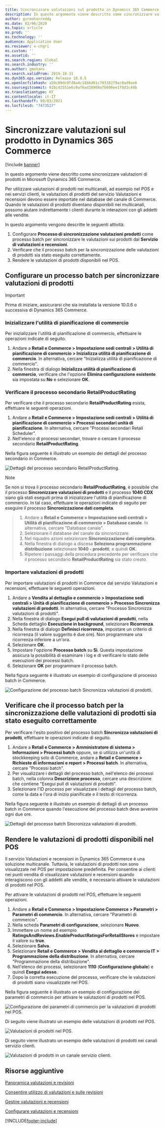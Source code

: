 ```yaml
---
title: Sincronizzare valutazioni sul prodotto in Dynamics 365 Commerce
description: In questo argomento viene descritto come sincronizzare valutazioni di prodotti in Microsoft Dynamics 365 Commerce.
author: gvrmohanreddy
ms.date: 02/06/2020
ms.topic: article
ms.prod: ''
ms.technology: ''
audience: Application User
ms.reviewer: v-chgri
ms.custom: ''
ms.assetid: ''
ms.search.region: Global
ms.search.industry: ''
ms.author: gmohanv
ms.search.validFrom: 2019-10-31
ms.dyn365.ops.version: Release 10.0.5
ms.openlocfilehash: a50c09dc9fd8a4c18bbd01c70338279ac0ad9ae6
ms.sourcegitcommit: 81bc42551e6c9af6ad38908afb606ee1f8d3c44b
ms.translationtype: HT
ms.contentlocale: it-IT
ms.lasthandoff: 09/03/2021
ms.locfileid: "7473527"
---
```

# <a name="sync-product-ratings-in-dynamics-365-commerce"></a>Sincronizzare valutazioni sul prodotto in Dynamics 365 Commerce

[!include [banner](includes/banner.md)]

In questo argomento viene descritto come sincronizzare valutazioni di prodotti in Microsoft Dynamics 365 Commerce.

Per utilizzare valutazioni di prodotti nei multicanali, ad esempio nel POS e nei servizi clienti, le valutazioni di prodotti del servizio Valutazioni e recensioni devono essere importate nel database del canale di Commerce. Quando le valutazioni di prodotti diventano disponibili nei multicanali, possono aiutare indirettamente i clienti durante le interazioni con gli addetti alle vendite.

In questo argomento vengono descritte le seguenti attività:

1. Configurare **Processo di sincronizzazione valutazioni prodotti** come processo batch per sincronizzare le valutazioni sui prodotti dal **Servizio di valutazioni e recensioni**.
1. Verificare che il processo batch per la sincronizzazione delle valutazioni di prodotti sia stato eseguito correttamente.
1. Rendere le valutazioni di prodotti disponibili nel POS.

## <a name="configure-a-batch-job-to-synchronize-product-ratings"></a>Configurare un processo batch per sincronizzare valutazioni di prodotti

> [!IMPORTANT]
> Prima di iniziare, assicurarsi che sia installata la versione 10.0.6 o successiva di Dynamics 365 Commerce.

### <a name="initialize-the-commerce-scheduler"></a>Inizializzare l'utilità di pianificazione di commercio

Per inizializzare l'utilità di pianificazione di commercio, effettuare le operazioni indicate di seguito.

1. Andare a **Retail e Commerce \> Impostazione sedi centrali \> Utilità di pianificazione di commercio \> Inizializza utilità di pianificazione di commercio**. In alternativa, cercare "Inizializza utilità di pianificazione di commercio".
1. Nella finestra di dialogo **Inizializza utilità di pianificazione di commercio**, verificare che l'opzione **Elimina configurazione esistente** sia impostata su **No** e selezionare **OK**.

### <a name="verify-the-retailproductrating-subjob"></a>Verificare il processo secondario RetailProductRating

Per verificare che il processo secondario **RetailProductRating** esista, effettuare le seguenti operazioni.

1. Andare a **Retail e Commerce \> Impostazione sedi centrali \> Utilità di pianificazione di commercio \> Processi secondari unità di pianificazione**. In alternativa, cercare "Processi secondari Retail Scheduler".
1. Nell'elenco di processi secondari, trovare o cercare il processo secondario **RetailProductRating**.

Nella figura seguente è illustrato un esempio dei dettagli del processo secondario in Commerce.

![Dettagli del processo secondario RetailProductRating.](media/rnr-hq-ratings-sub-job.png)

> [!NOTE]
> Se non si trova il processo secondario **RetailProductRating**, è possibile che il processo **Sincronizzare valutazioni di prodotti** e il processo **1040 CDX** siano già stati eseguiti prima di inizializzare l'utilità di pianificazione di commercio. In tal caso, effettuare le operazioni indicate di seguito per eseguire il processo **Sincronizzazione dati completa**.

> 1. Andare a **Retail e Commerce \> Impostazione sedi centrali \> Utilità di pianificazione di commercio \> Database canale**. In alternativa, cercare "Database canale".
> 1. Selezionare il database del canale da sincronizzare.
> 1. Nel riquadro azioni selezionare **Sincronizzazione dati completa**.
> 1. Nella finestra di dialogo a discesa **Seleziona programmazione distribuzione** selezionare **1040 - prodotti**, e quindi **OK**.
> 1. Ripetere i passaggi della procedura precedente per verificare che il processo secondario **RetailProductRating** sia stato creato.

### <a name="import-product-ratings"></a>Importare valutazioni di prodotti

Per importare valutazioni di prodotti in Commerce dal servizio Valutazioni e recensioni, effettuare le seguenti operazioni.

1. Andare a **Vendita al dettaglio e commercio \> Impostazione sedi centrali \> Unità di pianificazione di commercio \> Processo Sincronizza valutazioni di prodotti**. In alternativa, cercare "Processo Sincronizza valutazioni di prodotti".
1. Nella finestra di dialogo **Esegui pull di valutazioni di prodotti**, nella Scheda dettaglio **Esecuzione in background**, selezionare **Ricorrenza**.
1. Nella finestra di dialogo **Definisci ricorrenza**, impostare un criterio di ricorrenza (il valore suggerito è due ore). Non programmare una ricorrenza inferiore a un'ora.
1. Selezionare **OK**.
1. Impostare l'opzione **Processo batch** su **Sì**. Questa impostazione assicura la possibilità di esaminare i log e di verificare lo stato delle esecuzioni dei processi batch.
1. Selezionare **OK** per programmare il processo batch.

Nella figura seguente è illustrato un esempio di configurazione di processo batch in Commerce.

![Configurazione del processo batch Sincronizza valutazioni di prodotti.](media/rnr-hq-batchjob-recurrence.png)

## <a name="verify-that-the-batch-job-for-product-rating-synchronization-was-successful"></a>Verificare che il processo batch per la sincronizzazione delle valutazioni di prodotti sia stato eseguito correttamente

Per verificare l'esito positivo del processo batch **Sincronizza valutazioni di prodotti**, effettuare le operazioni indicate di seguito.

1. Andare a **Retail e Commerce \> Amministratore di sistema \> Informazioni \> Processi batch** oppure, se si utilizza un'unità di stockkeeping solo di Commerce, andare a **Retail e Commerce \> Richieste di informazioni e report \> Processi batch**. In alternativa, cercare "Processi batch".
1. Per visualizzare i dettagli del processo batch, nell'elenco dei processi batch, nella colonna **Descrizione processo**, cercare una descrizione che contiene "Esegui pull di valutazioni di prodotti".
1. Selezionare l'ID processo per visualizzare i dettagli del processo batch, come la data e l'ora di inizio pianificate e il testo di ricorrenza.

Nella figura seguente è illustrato un esempio di dettagli di un processo batch in Commerce quando l'esecuzione del processo batch deve avvenire ogni due ore.

![Dettagli del processo batch Sincronizza valutazioni di prodotti.](media/rnr-hq-batchjob-status-checking.png)

## <a name="make-product-ratings-available-at-the-pos"></a>Rendere le valutazioni di prodotti disponibili nel POS

Il servizio Valutazioni e recensioni in Dynamics 365 Commerce è una soluzione multicanale. Tuttavia, le valutazioni di prodotti non sono visualizzate nel POS per impostazione predefinita. Per consentire ai clienti nei punti vendita di visualizzare valutazioni e recensioni quando interagiscono con gli addetti alle vendite, è necessario attivare le valutazioni di prodotti nel POS.

Per attivare le valutazioni di prodotti nel POS, effettuare le seguenti operazioni.

1. Andare a **Retail e Commerce \> Impostazione Commerce \> Parametri \> Parametri di commercio**. In alternativa, cercare "Parametri di commercio".
1. Nella scheda **Parametri di configurazione**, selezionare **Nuovo**.
1. Immettere un nome ad esempio **RatingsAndReviews.EnableProductRatingsForRetailStores** e impostare il valore su **true**.
1. Selezionare **Salva**.
1. Selezionare **Retail e Commerce \> Vendita al dettaglio e commercio IT \> Programmazione della distribuzione**. In alternativa, cercare "Programmazione della distribuzione".
1. Nell'elenco dei processi, selezionare **1110** (**Configurazione globale**) e quindi **Esegui adesso**.
1. Dopo la corretta esecuzione del processo, verificare che le valutazioni di prodotti siano visualizzate nel POS.

Nella figura seguente è illustrato un esempio di configurazione dei parametri di commercio per attivare le valutazioni di prodotti nel POS.

![Configurazione dei parametri di commercio per la valutazioni di prodotti nel POS.](media/rnr-hq-enable-ratings-in-pos.png)

Di seguito viene illustrato un esempio delle valutazioni di prodotti nel POS.

![Valutazioni di prodotti nel POS.](media/rnr-pos-catalog-ratings.png)

Di seguito viene illustrato un esempio delle valutazioni di prodotti nei canali servizio clienti.

![Valutazioni di prodotti in un canale servizio clienti.](media/rnr-call-center-ratings.png)

## <a name="additional-resources"></a>Risorse aggiuntive

[Panoramica valutazioni e revisioni](ratings-reviews-overview.md)

[Consentire utilizzo di valutazioni e sulle revisioni](opt-in-ratings-reviews.md)

[Gestire valutazioni e recensioni](manage-reviews.md)

[Configurare valutazioni e recensioni](configure-ratings-reviews.md)


[!INCLUDE[footer-include](../includes/footer-banner.md)]
